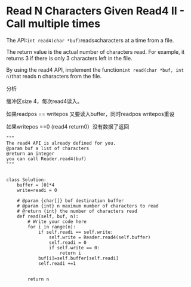 # Read N Characters Given Read4 II - Call multiple times

The API:`int read4(char *buf)`reads`4`characters at a time from a file.

The return value is the actual number of characters read. For example, it returns 3 if there is only 3 characters left in the file.

By using the read4 API, implement the function`int read(char *buf, int n)`that reads n characters from the file.

分析

缓冲区size 4，每次read4读入。

如果readpos == writepos 又要读入buffer，同时readpos writepos重设

如果writepos ==0 \(read4 return0）没有数据了返回

```text
"""
The read4 API is already defined for you.
@param buf a list of characters
@return an integer
you can call Reader.read4(buf)
"""


class Solution:
    buffer = [0]*4
    write=readi = 0

    # @param {char[]} buf destination buffer
    # @param {int} n maximum number of characters to read
    # @return {int} the number of characters read
    def read(self, buf, n):
        # Write your code here
        for i in range(n):
            if self.readi == self.write:
                self.write = Reader.read4(self.buffer)
                self.readi = 0
                if self.write == 0:
                    return i
            buf[i]=self.buffer[self.readi]
            self.readi +=1


        return n
```

